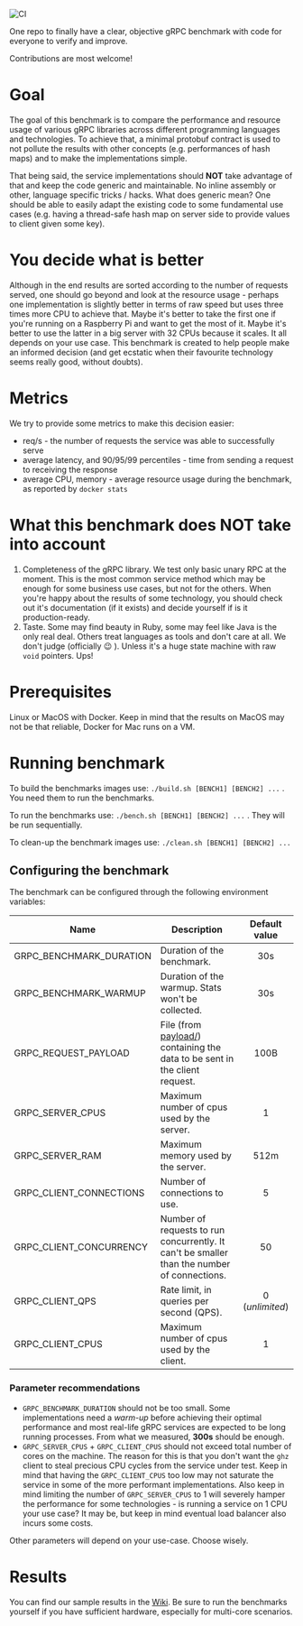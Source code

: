 ![CI](https://github.com/LesnyRumcajs/grpc_bench/workflows/CI/badge.svg)

One repo to finally have a clear, objective gRPC benchmark with code for everyone to verify and improve.

Contributions are most welcome!

# Goal

The goal of this benchmark is to compare the performance and resource usage of various gRPC libraries across different programming languages and technologies. To achieve that, a minimal protobuf contract is used to not pollute the results with other concepts (e.g. performances of hash maps) and to make the implementations simple.

That being said, the service implementations should **NOT** take advantage of that and keep the code generic and maintainable. No inline assembly or other, language specific tricks / hacks. What does generic mean? One should be able to easily adapt the existing code to some fundamental use cases (e.g. having a thread-safe hash map on server side to provide values to client given some key).

# You decide what is better

Although in the end results are sorted according to the number of requests served, one should go beyond and look at the resource usage - perhaps one implementation is slightly better in terms of raw speed but uses three times more CPU to achieve that. Maybe it's better to take the first one if you're running on a Raspberry Pi and want to get the most of it. Maybe it's better to use the latter in a big server with 32 CPUs because it scales. It all depends on your use case. This benchmark is created to help people make an informed decision (and get ecstatic when their favourite technology seems really good, without doubts).

# Metrics

We try to provide some metrics to make this decision easier:

* req/s - the number of requests the service was able to successfully serve
* average latency, and 90/95/99 percentiles - time from sending a request to receiving the response
* average CPU, memory - average resource usage during the benchmark, as reported by `docker stats`

# What this benchmark does NOT take into account

1. Completeness of the gRPC library. We test only basic unary RPC at the moment. This is the most common service method which may be enough for some business use cases, but not for the others. When you're happy about the results of some technology, you should check out it's documentation (if it exists) and decide yourself if is it production-ready.
2. Taste. Some may find beauty in Ruby, some may feel like Java is the only real deal. Others treat languages as tools and don't care at all. We don't judge (officially 😉 ). Unless it's a huge state machine with raw `void` pointers. Ups!


# Prerequisites
Linux or MacOS with Docker. Keep in mind that the results on MacOS may not be that reliable, Docker for Mac runs on a VM.

# Running benchmark
To build the benchmarks images use: `./build.sh [BENCH1] [BENCH2] ...` . You need them to run the benchmarks.

To run the benchmarks use: `./bench.sh [BENCH1] [BENCH2] ...` . They will be run sequentially.

To clean-up the benchmark images use: `./clean.sh [BENCH1] [BENCH2] ...`

## Configuring the benchmark
The benchmark can be configured through the following environment variables:

|**Name**|**Description**|**Default value**|
|--------|---------------|:---------------:|
|GRPC_BENCHMARK_DURATION|Duration of the benchmark.|30s|
|GRPC_BENCHMARK_WARMUP|Duration of the warmup. Stats won't be collected.|30s|
|GRPC_REQUEST_PAYLOAD|File (from [payload/](payload/)) containing the data to be sent in the client request.|100B|
|GRPC_SERVER_CPUS|Maximum number of cpus used by the server.|1|
|GRPC_SERVER_RAM|Maximum memory used by the server.|512m|
|GRPC_CLIENT_CONNECTIONS|Number of connections to use.|5|
|GRPC_CLIENT_CONCURRENCY|Number of requests to run concurrently. It can't be smaller than the number of connections.|50|
|GRPC_CLIENT_QPS|Rate limit, in queries per second (QPS).|0 (*unlimited*)|
|GRPC_CLIENT_CPUS|Maximum number of cpus used by the client.|1|

### Parameter recommendations
* `GRPC_BENCHMARK_DURATION` should not be too small. Some implementations need a *warm-up* before achieving their optimal performance and most real-life gRPC services are expected to be long running processes. From what we measured, **300s** should be enough.
* `GRPC_SERVER_CPUS` + `GRPC_CLIENT_CPUS` should not exceed total number of cores on the machine. The reason for this is that you don't want the `ghz` client to steal precious CPU cycles from the service under test. Keep in mind that having the `GRPC_CLIENT_CPUS` too low may not saturate the service in some of the more performant implementations. Also keep in mind limiting the number of `GRPC_SERVER_CPUS` to 1 will severely hamper the performance for some technologies - is running a service on 1 CPU your use case? It may be, but keep in mind eventual load balancer also incurs some costs.

Other parameters will depend on your use-case. Choose wisely.

# Results
You can find our sample results in the [Wiki](https://github.com/LesnyRumcajs/grpc_bench/wiki). Be sure to run the benchmarks yourself if you have sufficient hardware, especially for multi-core scenarios. 


